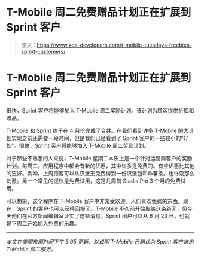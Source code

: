 # T-Mobile 周二免费赠品计划正在扩展到 Sprint 客户

> 原文：<https://www.xda-developers.com/t-mobile-tuesdays-freebies-sprint-customers/>

# T-Mobile 周二免费赠品计划正在扩展到 Sprint 客户

很快，Sprint 客户将能够加入 T-Mobile 周二奖励计划。该计划为顾客提供折扣和赠品。

T-Mobile 和 Sprint 终于在 4 月份完成了合并。在我们看到许多 [T-Mobile 的大计划](https://www.xda-developers.com/t-mobile-sprint-merger-plans-5g-rollout/)实现之前还需要一段时间，但是我们已经看到了 Sprint 客户的一些较小的“好处”。很快，Sprint 客户将能够加入 T-Mobile 周二奖励计划。

对于那些不熟悉的人来说，T-Mobile 星期二本质上是一个针对运营商客户的奖励计划。每周二，应用程序中都会有新的优惠，其中许多是免费的。有些优惠比其他的更好。例如，上周顾客可以从汉堡王免费得到一份汉堡包和炸薯条。也许没那么刺激。另一个常见的提议是免费试用，这是几周前 Stadia Pro 3 个月的免费试用。

可以想象，这个程序在 T-Mobile 客户中非常受欢迎。人们喜欢免费的东西。现在，Sprint 的客户也可以获得回报了。T-Mobile 不久前开始取笑这条新闻，但今天他们在官方新闻编辑室证实了这条消息。Sprint 用户可以从 6 月 23 日，也就是下周二开始加入免费的乐趣。

* * *

*本文在美国东部时间下午 5:05 更新，以说明 T-Mobile 已确认为 Sprint 客户推出 T-Mobile 周二服务。*